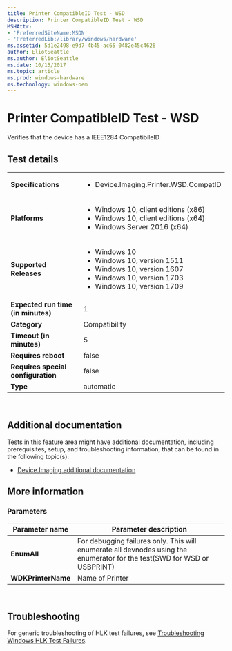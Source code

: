 ```yaml
---
title: Printer CompatibleID Test - WSD
description: Printer CompatibleID Test - WSD
MSHAttr:
- 'PreferredSiteName:MSDN'
- 'PreferredLib:/library/windows/hardware'
ms.assetid: 5d1e2498-e9d7-4b45-ac65-0482e45c4626
author: EliotSeattle
ms.author: EliotSeattle
ms.date: 10/15/2017
ms.topic: article
ms.prod: windows-hardware
ms.technology: windows-oem
---
```


# <span id="p_hlk_test.4d48e54b-bddf-444d-9bef-ea36d888bf40"></span>Printer CompatibleID Test - WSD


Verifies that the device has a IEEE1284 CompatibileID

## Test details
|||
|---|---|
| **Specifications**  | <ul><li>Device.Imaging.Printer.WSD.CompatID</li></ul> |  
| **Platforms**   | <ul><li>Windows 10, client editions (x86)</li><li>Windows 10, client editions (x64)</li><li>Windows Server 2016 (x64)</li></ul> |
| **Supported Releases** | <ul><li>Windows 10</li><li>Windows 10, version 1511</li><li>Windows 10, version 1607</li><li>Windows 10, version 1703</li><li>Windows 10, version 1709</li></ul> |
|**Expected run time (in minutes)**| 1 |
|**Category**| Compatibility |
|**Timeout (in minutes)**| 5 |
|**Requires reboot**| false |
|**Requires special configuration**| false |
|**Type**| automatic |

 

## <span id="Additional_documentation"></span><span id="additional_documentation"></span><span id="ADDITIONAL_DOCUMENTATION"></span>Additional documentation


Tests in this feature area might have additional documentation, including prerequisites, setup, and troubleshooting information, that can be found in the following topic(s):

-   [Device.Imaging additional documentation](device-imaging-additional-documentation.md)

## <span id="More_information"></span><span id="more_information"></span><span id="MORE_INFORMATION"></span>More information


### <span id="Parameters"></span><span id="parameters"></span><span id="PARAMETERS"></span>Parameters

| Parameter name     | Parameter description                                                                                                    |
|--------------------|--------------------------------------------------------------------------------------------------------------------------|
| **EnumAll**        | For debugging failures only. This will enumerate all devnodes using the enumerator for the test(SWD for WSD or USBPRINT) |
| **WDKPrinterName** | Name of Printer                                                                                                          |

 

## <span id="Troubleshooting"></span><span id="troubleshooting"></span><span id="TROUBLESHOOTING"></span>Troubleshooting


For generic troubleshooting of HLK test failures, see [Troubleshooting Windows HLK Test Failures](..\user\troubleshooting-windows-hlk-test-failures.md).

 

 






